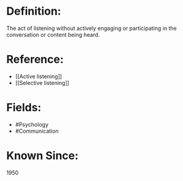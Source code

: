

# Definition:
The act of listening without actively engaging or participating in the conversation or content being heard.

# Reference:
- [[Active listening]]
- [[Selective listening]]

# Fields: 
- #Psychology
- #Communication

# Known Since:
1950

